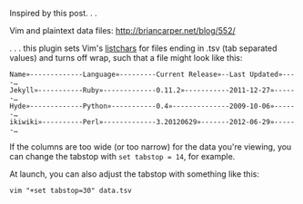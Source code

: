 Inspired by this post. . .

Vim and plaintext data files: http://briancarper.net/blog/552/

. . . this plugin sets Vim's [listchars][] for files ending in .tsv (tab separated values) and turns off wrap, such that a file might look like this:

    Name»-------------Language»---------Current Release»--Last Updated»----…
    Jekyll»-----------Ruby»-------------0.11.2»-----------2011-12-27»------…
    Hyde»-------------Python»-----------0.4»--------------2009-10-06»------…
    ikiwiki»----------Perl»-------------3.20120629»-------2012-06-29»------…

If the columns are too wide (or too narrow) for the data you're viewing, you can change the tabstop with `set tabstop = 14`, for example.

At launch, you can also adjust the tabstop with something like this:

    vim "+set tabstop=30" data.tsv

[listchars]: http://vimdoc.sourceforge.net/htmldoc/options.html#%27listchars%27
